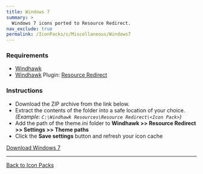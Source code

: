 ```yaml
---
title: Windows 7
summary: >
  Windows 7 icons ported to Resource Redirect.
nav_exclude: true
permalink: /IconPacks/c/Miscellaneous/Windows7
---
```


<!-- ![Windows 7 Preview](https://gitlab.com/the-back-room/windhawk/resource-redirect/windows-series/windows-7/-/raw/main/Extras/Preview.bmp) -->

### Requirements

- [Windhawk](https://windhawk.net/)
- [Windhawk](https://windhawk.net/) Plugin: [Resource Redirect](https://windhawk.net/mods/icon-resource-redirect)

### Instructions

 - Download the ZIP archive from the link below.
 - Extract the contents of the folder into a safe location of your choice. *(Example: `C:\Windhawk Resources\Resource Redirect\<Icon Pack>`)*
 - Add the path of the theme.ini folder to **Windhawk >> Resource Redirect >> Settings >> Theme paths**
 - Click the **Save settings** button and refresh your icon cache

<a href="https://gitlab.com/the-back-room/windhawk/resource-redirect/windows-series/windows-7/-/archive/main/windows-7-main.zip" class="btn btn--primary btn--lg" target="_blank" rel="noopener noreferrer">Download Windows 7</a>

---

<a href="/IconPacks" class="btn btn--secondary btn--sm">Back to Icon Packs</a>